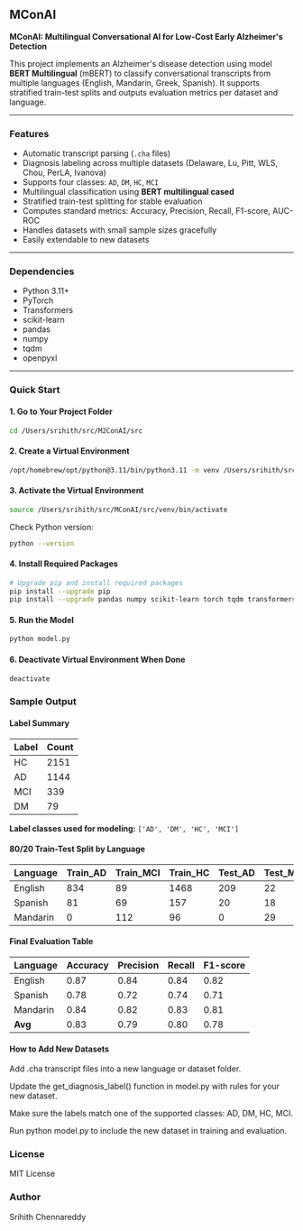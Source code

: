 ## MConAI
**MConAI: Multilingual Conversational AI for Low-Cost Early Alzheimer's Detection**

This project implements an Alzheimer's disease detection using model **BERT Multilingual** (mBERT) to classify conversational transcripts from multiple languages (English, Mandarin, Greek, Spanish). It supports stratified train-test splits and outputs evaluation metrics per dataset and language.

---

### Features

- Automatic transcript parsing (`.cha` files)
- Diagnosis labeling across multiple datasets (Delaware, Lu, Pitt, WLS, Chou, PerLA, Ivanova)
- Supports four classes: `AD`, `DM`, `HC`, `MCI`
- Multilingual classification using **BERT multilingual cased**
- Stratified train-test splitting for stable evaluation
- Computes standard metrics: Accuracy, Precision, Recall, F1-score, AUC-ROC
- Handles datasets with small sample sizes gracefully
- Easily extendable to new datasets
---

### Dependencies

- Python 3.11+
- PyTorch
- Transformers
- scikit-learn
- pandas
- numpy
- tqdm
- openpyxl

---

### Quick Start

#### 1. Go to Your Project Folder

```bash
cd /Users/srihith/src/M2ConAI/src
```

#### 2. Create a Virtual Environment
```bash
/opt/homebrew/opt/python@3.11/bin/python3.11 -m venv /Users/srihith/src/MConAI/src/venv
```

#### 3. Activate the Virtual Environment
```bash
source /Users/srihith/src/MConAI/src/venv/bin/activate
```

Check Python version:
```bash
python --version
```
#### 4. Install Required Packages
```bash
# Upgrade pip and install required packages
pip install --upgrade pip
pip install --upgrade pandas numpy scikit-learn torch tqdm transformers datasets accelerate openpyxl
```
#### 5. Run the Model
```bash
python model.py
```
#### 6. Deactivate Virtual Environment When Done
```bash
deactivate
```
### Sample Output
#### Label Summary

| Label | Count |
|-------|-------|
| HC    | 2151  |
| AD    | 1144  |
| MCI   | 339   |
| DM    | 79    |

**Label classes used for modeling:** `['AD', 'DM', 'HC', 'MCI']`


#### 80/20 Train-Test Split by Language

| Language  | Train_AD | Train_MCI | Train_HC | Test_AD | Test_MCI | Test_HC |
|-----------|----------|-----------|----------|---------|----------|---------|
| English   | 834      | 89        | 1468     | 209     | 22       | 367     |
| Spanish   | 81       | 69        | 157      | 20      | 18       | 39      |
| Mandarin  | 0        | 112       | 96       | 0       | 29       | 24      |


#### Final Evaluation Table

| Language  | Accuracy | Precision | Recall | F1-score |
|----------|----------|-----------|--------|----------|
| English  | 0.87     | 0.84      | 0.84   | 0.82     |
| Spanish  | 0.78     | 0.72      | 0.74   | 0.71     |
| Mandarin | 0.84     | 0.82      | 0.83   | 0.81     |
| **Avg**  | 0.83     | 0.79      | 0.80   | 0.78     |



#### How to Add New Datasets

Add .cha transcript files into a new language or dataset folder.

Update the get_diagnosis_label() function in model.py with rules for your new dataset.

Make sure the labels match one of the supported classes: AD, DM, HC, MCI.

Run python model.py to include the new dataset in training and evaluation.

### License

MIT License

### Author

Srihith Chennareddy
